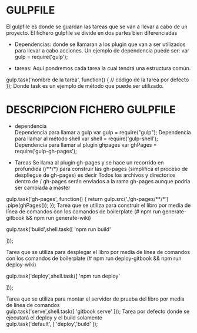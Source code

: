 # GULPFILE
El gulpfile es donde se guardan las tareas que se van a llevar a cabo de un proyecto.
El fichero gulpfile se divide en dos partes bien diferenciadas
* Dependencias: donde se llamaran a los plugin que van a ser utilizados para llevar a cabo acciones.
Un ejemplo de dependencia puede ser:
var gulp = require('gulp');

* tareas: Aquí pondremos cada tarea la cual tendrá una estructura común.

gulp.task('nombre de la tarea', function() {
  // código de la tarea por defecto
});
Donde task es un ejemplo de método que puede ser utilizado.



# DESCRIPCION FICHERO GULPFILE

*	dependencia  
Dependencia para llamar a gulp
var gulp = require("gulp");
Dependencia para llamar al método shell
var shell = require('gulp-shell');
Dependencia para llamar al plugin ghpages
var ghPages = require('gulp-gh-pages');

*	Tareas
Se llama al plugin gh-pages y se hace un recorrido en profundida (/**/*) para construir las gh-pages (simplifica el proceso de despliegue de gh-pages) es decir  Todos los archivos y directorios dentro de / gh-pages  serán enviados a la rama gh-pages aunque podría ser cambiada a master  

gulp.task('gh-pages', function() {
   return gulp.src('./gh-pages/**/*')
   .pipe(ghPages());
});
Tarea que se utiliza para construir el libro por media de línea de comandos con los comandos de boilerplate (# npm run generate-gitbook && npm run generate-wiki)  

gulp.task('build',shell.task([
  'npm run build'

]));

Tarea que se utiliza para desplegar el libro por media de línea de comandos con los comandos de boilerplate (# npm run deploy-gitbook && npm run deploy-wiki)  

gulp.task('deploy',shell.task([
   'npm run deploy'
   
]));

Tarea que se utiliza para montar el servidor de prueba del libro  por media de línea de comandos  
gulp.task('serve',shell.task([
   'gitbook serve'
]));
Tarea por defecto donde se ejecutará el deploy y el build solamente  
gulp.task('default', [ 'deploy','build' ]);
